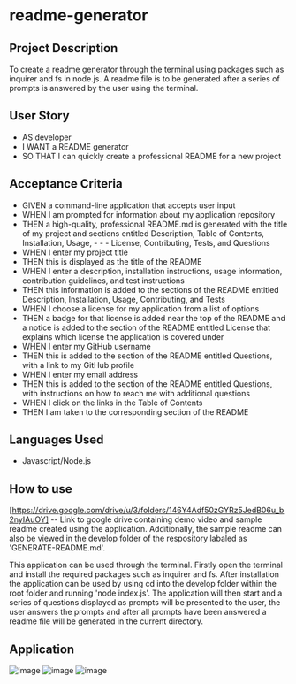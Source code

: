 # readme-generator


## Project Description

To create a readme generator through the terminal using packages such as inquirer and fs in node.js. A readme file is to be generated after a series of prompts is answered by the user using the terminal.

## User Story

- AS developer
- I WANT a README generator
- SO THAT I can quickly create a professional README for a new project


## Acceptance Criteria

- GIVEN a command-line application that accepts user input
- WHEN I am prompted for information about my application repository
- THEN a high-quality, professional README.md is generated with the title of my project and sections entitled Description, Table of Contents, Installation, Usage, - - - License, Contributing, Tests, and Questions
- WHEN I enter my project title
- THEN this is displayed as the title of the README
- WHEN I enter a description, installation instructions, usage information, contribution guidelines, and test instructions
- THEN this information is added to the sections of the README entitled Description, Installation, Usage, Contributing, and Tests
- WHEN I choose a license for my application from a list of options
- THEN a badge for that license is added near the top of the README and a notice is added to the section of the README entitled License that explains which license the application is covered under
- WHEN I enter my GitHub username
- THEN this is added to the section of the README entitled Questions, with a link to my GitHub profile
- WHEN I enter my email address
- THEN this is added to the section of the README entitled Questions, with instructions on how to reach me with additional questions
- WHEN I click on the links in the Table of Contents
- THEN I am taken to the corresponding section of the README

## Languages Used

- Javascript/Node.js

## How to use
[https://drive.google.com/drive/u/3/folders/146Y4Adf50zGYRz5JedB06u_b2nyIAuOY] -- Link to google drive containing demo video and sample readme created using the application. Additionally, the sample readme can also be viewed in the develop folder of the respository labaled as 'GENERATE-README.md'.

This application can be used through the terminal. Firstly open the terminal and install the required packages such as inquirer and fs. After installation the application can be used by using cd into the develop folder within the root folder and running 'node index.js'. The application will then start and a series of questions displayed as prompts will be presented to the user, the user answers the prompts and after all prompts have been answered a readme file will be generated in the current directory.



## Application
![image](https://user-images.githubusercontent.com/56829664/228962292-e1ceff1c-d102-4ea2-844a-1f39f738376f.png)
![image](https://user-images.githubusercontent.com/56829664/228962414-83b73084-6721-4732-b71b-4f179647c33c.png)
![image](https://user-images.githubusercontent.com/56829664/228962509-00b9056d-deab-4ae5-865c-5c8e97826e89.png)
